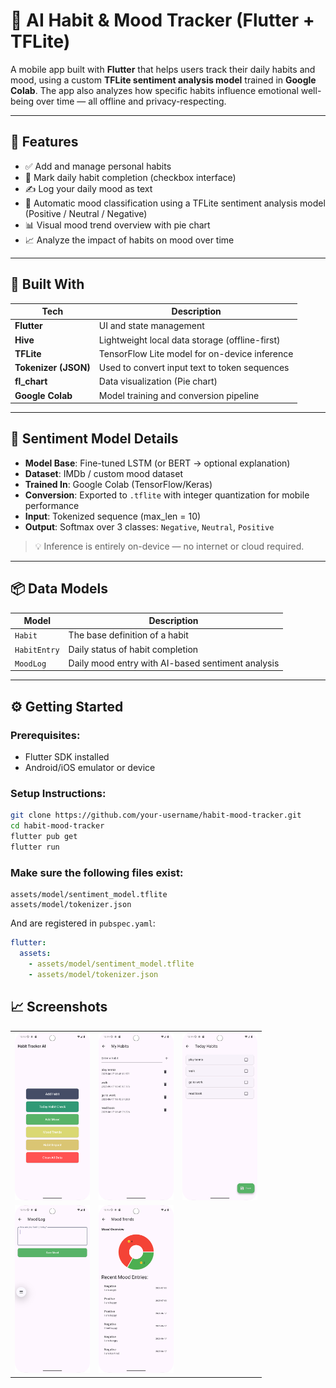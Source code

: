 # 📱 AI Habit & Mood Tracker (Flutter + TFLite)

A mobile app built with **Flutter** that helps users track their daily habits and mood, using a custom **TFLite sentiment analysis model** trained in **Google Colab**. The app also analyzes how specific habits influence emotional well-being over time — all offline and privacy-respecting.

---

## 🚀 Features

- ✅ Add and manage personal habits
- 📅 Mark daily habit completion (checkbox interface)
- ✍️ Log your daily mood as text
- 🧠 Automatic mood classification using a TFLite sentiment analysis model (Positive / Neutral / Negative)
- 📊 Visual mood trend overview with pie chart
- 📈 Analyze the impact of habits on mood over time

---

## 💼 Built With

| Tech              | Description                                      |
|-------------------|--------------------------------------------------|
| **Flutter**        | UI and state management                         |
| **Hive**           | Lightweight local data storage (offline-first) |
| **TFLite**         | TensorFlow Lite model for on-device inference  |
| **Tokenizer (JSON)**| Used to convert input text to token sequences  |
| **fl_chart**       | Data visualization (Pie chart)                 |
| **Google Colab**   | Model training and conversion pipeline         |

---

## 🧪 Sentiment Model Details

- **Model Base**: Fine-tuned LSTM (or BERT -> optional explanation)
- **Dataset**: IMDb / custom mood dataset
- **Trained In**: Google Colab (TensorFlow/Keras)
- **Conversion**: Exported to `.tflite` with integer quantization for mobile performance
- **Input**: Tokenized sequence (max_len = 10)
- **Output**: Softmax over 3 classes: `Negative`, `Neutral`, `Positive`

> 💡 Inference is entirely on-device — no internet or cloud required.
---

## 📦 Data Models

| Model         | Description |
|---------------|-------------|
| `Habit`       | The base definition of a habit |
| `HabitEntry`  | Daily status of habit completion |
| `MoodLog`     | Daily mood entry with AI-based sentiment analysis |

---
## ⚙️ Getting Started

### Prerequisites:
- Flutter SDK installed
- Android/iOS emulator or device

### Setup Instructions:

```bash
git clone https://github.com/your-username/habit-mood-tracker.git
cd habit-mood-tracker
flutter pub get
flutter run
````

### Make sure the following files exist:

```
assets/model/sentiment_model.tflite
assets/model/tokenizer.json
```

And are registered in `pubspec.yaml`:

```yaml
flutter:
  assets:
    - assets/model/sentiment_model.tflite
    - assets/model/tokenizer.json

```

## 📈 Screenshots

<table>
  <tr>
    <td align="center">
      <img src="assets/screens/home.png" width="120" /><br>
    </td>
    <td align="center">
      <img src="assets/screens/add_habits.png" width="120" /><br>
    </td>
    <td align="center">
      <img src="assets/screens/habit_check.png" width="120" /><br>
    </td>
  </tr>
  <tr>
    <td align="center">
      <img src="assets/screens/mood_log.png" width="120" /><br>
    </td>
    <td align="center">
      <img src="assets/screens/mood_trends.png" width="120" /><br>
    </td>
  </tr>
</table>


